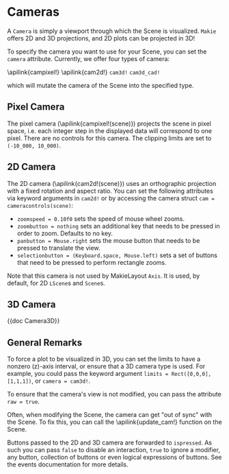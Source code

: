# Cameras

A `Camera` is simply a viewport through which the Scene is visualized.  `Makie` offers 2D and 3D projections, and 2D plots can be projected in 3D!

To specify the camera you want to use for your Scene, you can set the `camera` attribute.  Currently, we offer four types of camera:

\apilink{campixel!}
\apilink{cam2d!}
`cam3d!`
`cam3d_cad!`

which will mutate the camera of the Scene into the specified type.

## Pixel Camera

The pixel camera (\apilink{campixel!(scene)}) projects the scene in pixel space, i.e. each integer step in the displayed data will correspond to one pixel. There are no controls for this camera. The clipping limits are set to `(-10_000, 10_000)`.

## 2D Camera

The 2D camera (\apilink{cam2d!(scene)}) uses an orthographic projection with a fixed rotation and aspect ratio. You can set the following attributes via keyword arguments in `cam2d!` or by accessing the camera struct `cam = cameracontrols(scene)`:

- `zoomspeed = 0.10f0` sets the speed of mouse wheel zooms.
- `zoombutton = nothing` sets an additional key that needs to be pressed in order to zoom. Defaults to no key.
- `panbutton = Mouse.right` sets the mouse button that needs to be pressed to translate the view.
- `selectionbutton = (Keyboard.space, Mouse.left)` sets a set of buttons that need to be pressed to perform rectangle zooms.

Note that this camera is not used by MakieLayout `Axis`. It is used, by default, for 2D `LScene`s and `Scene`s.

## 3D Camera

{{doc Camera3D}}

## General Remarks

To force a plot to be visualized in 3D, you can set the limits to have a nonzero \(z\)-axis interval, or ensure that a 3D camera type is used.
For example, you could pass the keyword argument `limits = Rect([0,0,0],[1,1,1])`, or `camera = cam3d!`.

To ensure that the camera's view is not modified, you can pass the attribute `raw = true`.

Often, when modifying the Scene, the camera can get "out of sync" with the Scene. To fix this, you can call the \apilink{update_cam!} function on the Scene.

Buttons passed to the 2D and 3D camera are forwarded to `ispressed`. As such you can pass `false` to disable an interaction, `true` to ignore a modifier, any button, collection of buttons or even logical expressions of buttons. See the events documentation for more details.

